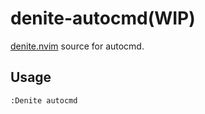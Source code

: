 # denite-autocmd(WIP)
[denite.nvim](https://github.com/Shougo/denite.nvim) source for autocmd.

## Usage
```vim
:Denite autocmd
```
